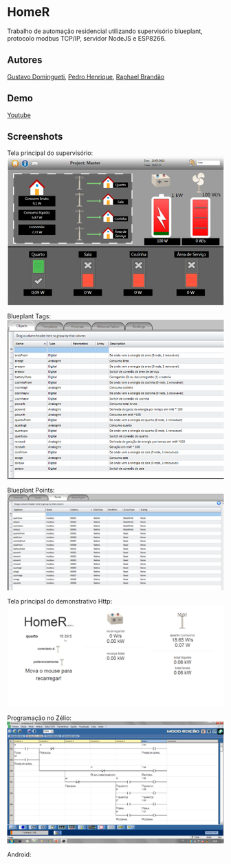 # HomeR
Trabalho de automação residencial utilizando supervisório blueplant, protocolo modbus TCP/IP, servidor NodeJS e ESP8266.

## Autores
[Gustavo Domingueti](https://github.com/GustavoDominguetti), [Pedro Henrique](https://www.facebook.com/pedro.hc.do), [Raphael Brandão](https://www.facebook.com/raphaelbs)

## Demo
[Youtube](https://youtu.be/CZUL37YRlck)

## Screenshots

Tela principal do supervisório:
![blueplant main](https://github.com/raphaelbs/HomeR/blob/master/screenshots/blueplant-project.PNG)

Blueplant Tags:
![blueplant points](https://github.com/raphaelbs/HomeR/blob/master/screenshots/blueplant-tags.PNG)

Blueplant Points:
![blueplant points](https://github.com/raphaelbs/HomeR/blob/master/screenshots/blueplant-points.PNG)

Tela principal do demonstrativo Http:
![blueplant points](https://github.com/raphaelbs/HomeR/blob/master/screenshots/homescreen.PNG)

Programação no Zélio:
![blueplant points](https://github.com/raphaelbs/HomeR/blob/master/screenshots/zelio.png)

Android:
